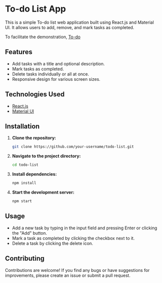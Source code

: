 # To-do List App

This is a simple To-do list web application built using React.js and Material UI. It allows users to add, remove, and mark tasks as completed.

To facilitate the demonstration, [To-do](https://tasktribe.netlify.app/) 

## Features

- Add tasks with a title and optional description.
- Mark tasks as completed.
- Delete tasks individually or all at once.
- Responsive design for various screen sizes.

## Technologies Used

- [React.js](https://reactjs.org/)
- [Material UI](https://material-ui.com/)

## Installation

1. **Clone the repository:**

    ```bash
    git clone https://github.com/your-username/todo-list.git
    ```

2. **Navigate to the project directory:**

    ```bash
    cd todo-list
    ```

3. **Install dependencies:**

    ```bash
    npm install
    ```

4. **Start the development server:**

    ```bash
    npm start
    ```

## Usage

- Add a new task by typing in the input field and pressing Enter or clicking the "Add" button.
- Mark a task as completed by clicking the checkbox next to it.
- Delete a task by clicking the delete icon.


## Contributing

Contributions are welcome! If you find any bugs or have suggestions for improvements, please create an issue or submit a pull request.


